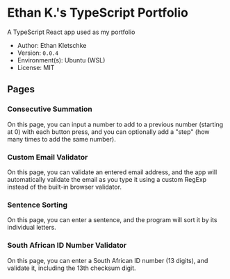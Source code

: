 # Ethan K.'s TypeScript Portfolio

A TypeScript React app used as my portfolio

- Author: Ethan Kletschke
- Version: `0.0.4`
- Environment(s): Ubuntu (WSL)
- License: MIT

## Pages

### Consecutive Summation

On this page, you can input a number to add to a previous number (starting at 0)
with each button press, and you can optionally add a "step" (how many times
to add the same number).

### Custom Email Validator

On this page, you can validate an entered email address, and the app will automatically
validate the email as you type it using a custom RegExp instead of the built-in browser
validator.

### Sentence Sorting

On this page, you can enter a sentence, and the program will sort it by its individual letters.

### South African ID Number Validator

On this page, you can enter a South African ID number (13 digits), and
validate it, including the 13th checksum digit.
